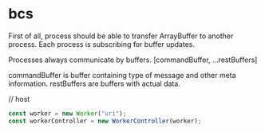 # bcs

First of all, process should be able to transfer ArrayBuffer to another process.
Each process is subscribing for buffer updates.

Processes always communicate by buffers.
[commandBuffer, ...restBuffers]

commandBuffer is buffer containing type of message and other meta information.
restBuffers are buffers with actual data.

// host
```ts
const worker = new Worker("uri");
const workerController = new WorkerController(worker);
```
